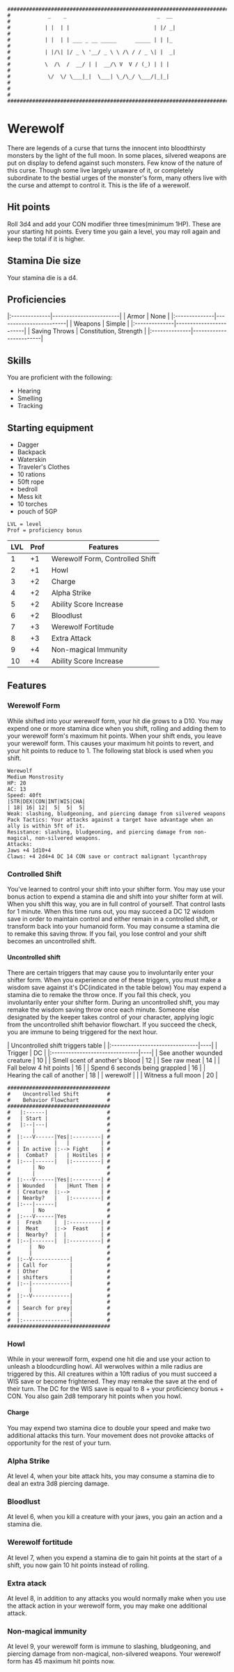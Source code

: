 ```
################################################################################
#            _    _                             _  __                          #
#           | |  | |                           | |/ _|                         #
#           | |  | | ___ _ __ _____      _____ | | |_                          #
#           | |/\| |/ _ \ '__/ _ \ \ /\ / / _ \| |  _|                         #
#           \  /\  /  __/ | |  __/\ V  V / (_) | | |                           #
#            \/  \/ \___|_|  \___| \_/\_/ \___/|_|_|                           #
#                                                                              #
################################################################################
```
# Werewolf
There are legends of a curse that turns the innocent into bloodthirsty monsters by the light of the full moon. In some places, silvered weapons are put on display to defend against such monsters. Few know of the nature of this curse. Though some live largely unaware of it, or completely subordinate to the bestial urges of the monster's form, many others live with the curse and attempt to control it. This is the life of a werewolf.

## Hit points
Roll 3d4 and add your CON modifier three times(minimum 1HP). These are your starting hit points. Every time you gain a level, you may roll again and keep the total if it is higher.

## Stamina Die size
Your stamina die is a d4.

## Proficiencies
|:--------------|------------------------|
| Armor         | None                   |
|:--------------|------------------------|
| Weapons       | Simple                 |
|:--------------|------------------------|
| Saving Throws | Constitution, Strength |
|:--------------|------------------------|

## Skills
You are proficient with the following:
- Hearing
- Smelling
- Tracking

## Starting equipment
- Dagger
- Backpack
- Waterskin
- Traveler's Clothes
- 10 rations
- 50ft rope
- bedroll
- Mess kit
- 10 torches
- pouch of 5GP

```
LVL = level
Prof = proficiency bonus
```

| LVL |Prof |        Features                 |
|:----|-----|---------------------------------|
|   1 | +1  | Werewolf Form, Controlled Shift |
|   2 | +1  | Howl                            |
|   3 | +2  | Charge                          |
|   4 | +2  | Alpha Strike                    |
|   5 | +2  | Ability Score Increase          |
|   6 | +2  | Bloodlust                       |
|   7 | +3  | Werewolf Fortitude              |
|   8 | +3  | Extra Attack                    |
|   9 | +4  | Non-magical Immunity            |
|  10 | +4  | Ability Score Increase          |

## Features

### Werewolf Form
While shifted into your werewolf form, your hit die grows to a D10. You may expend one or more stamina dice when you shift, rolling and adding them to your werewolf form's maximum hit points. When your shift ends, you leave your werewolf form. This causes your maximum hit points to revert, and your hit points to reduce to 1. The following stat block is used when you shift.

```
Werewolf
Medium Monstrosity
HP: 20
AC: 13
Speed: 40ft
|STR|DEX|CON|INT|WIS|CHA|
| 18| 16| 12|  5|  5|  5|
Weak: slashing, bludgeoning, and piercing damage from silvered weapons
Pack Tactics: Your attacks against a target have advantage when an ally is within 5ft of it.
Resistance: slashing, bludgeoning, and piercing damage from non-magical, non-silvered weapons.
Attacks:
Jaws +4 1d10+4
Claws: +4 2d4+4 DC 14 CON save or contract malignant lycanthropy
```

### Controlled Shift
You've learned to control your shift into your shifter form. You may use your bonus action to expend a stamina die and shift into your shifter form at will. When you shift this way, you are in full control of yourself. That control lasts for 1 minute. When this time runs out, you may succeed a DC 12 wisdom save in order to maintain control and either remain in a controlled shift, or transform back into your humanoid form. You may consume a stamina die to remake this saving throw. If you fail, you lose control and your shift becomes an uncontrolled shift.

#### Uncontrolled shift
There are certain triggers that may cause you to involuntarily enter your shifter form. When you experience one of these triggers, you must make a wisdom save against it's DC(indicated in the table below) You may expend a stamina die to remake the throw once. If you fail this check, you involuntarily enter your shifter form. During an uncontrolled shift, you may remake the wisdom saving throw once each minute. Someone else designated by the keeper takes control of your character, applying logic from the uncontrolled shift behavior flowchart. If you succeed the check, you are immune to being triggered for the next hour.


| Uncontrolled shift triggers table   |
|:-------------------------------|----|
|            Trigger             | DC |
|:-------------------------------|----|
| See another wounded creature   | 10 |
| Smell scent of another's blood | 12 |
| See raw meat                   | 14 |
| Fall below 4 hit points        | 16 |
| Spend 6 seconds being grappled | 16 |
| Hearing the call of another    | 18 |
| werewolf                       |    |
| Witness a full moon            | 20 |

```
#################################
#    Uncontrolled Shift         #
#    Behavior Flowchart         #
#################################
#   |:------|                   #
#   | Start |                   #
#   |:--|---|                   #
#       |                       #
#  |:---V------|Yes|:---------| #
#  |           |   |          | #
#  | In active |:--> Fight    | #
#  |  Combat?  |   | Hostiles | #
#  |:---|------|   |:---------| #
#       | No                    #
#       |                       #
#  |:---V------|Yes|:---------| #
#  | Wounded   |   |Hunt Them | #
#  | Creature  |:-->          | #
#  | Nearby?   |   |:---------| #
#  |:---|------|                #
#       | No                    #
#  |:---V------|Yes             #
#  |  Fresh    |  |:----------| #
#  |  Meat     |:->  Feast    | #
#  |  Nearby?  |  |           | #
#  |:--|-------|  |:----------| #
#      |  No                    #
#      |                        #
#  |:--V------------|           #
#  | Call for       |           #
#  | Other          |           #
#  | shifters       |           #
#  |:--|------------|           #
#      |                        #
#  |:--V------------|           #
#  |                |           #
#  | Search for prey|           #
#  |                |           #
#  |:---------------|           #
#################################
```

### Howl
While in your werewolf form, expend one hit die and use your action to unleash a bloodcurdling howl. All werwolves within a mile radius are triggered by this. All creatures within a 10ft radius of you must succeed a WIS save or become frightened. They may remake the save at the end of their turn. The DC for the WIS save is equal to 8 + your proficiency bonus + CON. You also gain 2d8 temporary hit points when you howl.

#### Charge
You may expend two stamina dice to double your speed and make two additional attacks this turn. Your movement does not provoke attacks of opportunity for the rest of your turn.

### Alpha Strike
At level 4, when your bite attack hits, you may consume a stamina die to deal an extra 3d8 piercing damage.

### Bloodlust
At level 6, when you kill a creature with your jaws, you gain an action and a stamina die.

### Werewolf fortitude
At level 7, when you expend a stamina die to gain hit points at the start of a shift, you now gain 10 hit points instead of rolling.

### Extra atack
At level 8, in addition to any attacks you would normally make when you use the attack action in your werewolf form, you may make one additional attack.

### Non-magical immunity
At level 9, your werewolf form is immune to slashing, bludgeoning, and piercing damage from non-magical, non-silvered weapons. Your werewolf form has 45 maximum hit points now.